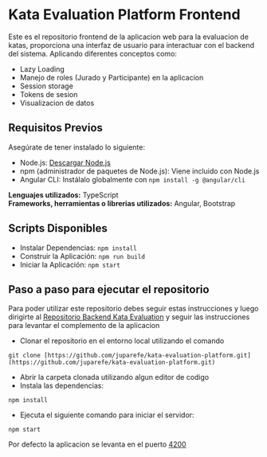 # Kata Evaluation Platform Frontend

Este es el repositorio frontend de la aplicacion web para la evaluacion de katas, proporciona una interfaz de usuario para interactuar con el backend del sistema. Aplicando diferentes conceptos como:
* Lazy Loading
* Manejo de roles (Jurado y Participante) en la aplicacion
* Session storage
* Tokens de sesion
* Visualizacion de datos

## Requisitos Previos

Asegúrate de tener instalado lo siguiente:

- Node.js: [Descargar Node.js](https://nodejs.org/)
- npm (administrador de paquetes de Node.js): Viene incluido con Node.js
- Angular CLI: Instálalo globalmente con `npm install -g @angular/cli`

**Lenguajes utilizados:** TypeScript  
**Frameworks, herramientas o librerias utilizados:** Angular, Bootstrap

## Scripts Disponibles
* Instalar Dependencias: `npm install`
* Construir la Aplicación: `npm run build`
* Iniciar la Aplicación: `npm start`

## Paso a paso para ejecutar el repositorio
Para poder utilizar este repositorio debes seguir estas instrucciones y luego dirigirte al [Repositorio Backend Kata Evaluation]([https://github.com/juparefe/Data-Warehouse-Server](https://github.com/juparefe/kata-evaluation-platform-backend)) y seguir las instrucciones para levantar el complemento de la aplicacion
* Clonar el repositorio en el entorno local utilizando el comando 
```
git clone [https://github.com/juparefe/kata-evaluation-platform.git](https://github.com/juparefe/kata-evaluation-platform.git)
```
* Abrir la carpeta clonada utilizando algun editor de codigo
* Instala las dependencias:
```
npm install
```
* Ejecuta el siguiente comando para iniciar el servidor:
```
npm start
```
Por defecto la aplicacion se levanta en el puerto [4200](http://localhost:4200/)
